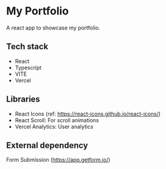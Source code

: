 # My Portfolio

A react app to showcase my portfolio.

## Tech stack

- React
- Typescript
- VITE
- Vercel

## Libraries

- React Icons (ref: https://react-icons.github.io/react-icons/)
- React Scroll: For scroll animations
- Vercel Analytics: User analytics

## External dependency

Form Submission (https://app.getform.io/)
